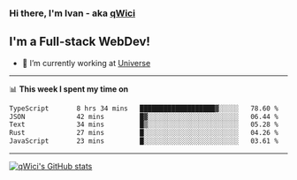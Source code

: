 ### Hi there, I'm Ivan - aka [qWici][website]

## I'm a Full-stack WebDev!
- 🔭 I’m currently working at [Universe][universe]

---

📊 **This week I spent my time on**
<!--START_SECTION:waka-->

```txt
TypeScript       8 hrs 34 mins   ███████████████████▓░░░░░   78.60 %
JSON             42 mins         █▓░░░░░░░░░░░░░░░░░░░░░░░   06.44 %
Text             34 mins         █▒░░░░░░░░░░░░░░░░░░░░░░░   05.28 %
Rust             27 mins         █░░░░░░░░░░░░░░░░░░░░░░░░   04.26 %
JavaScript       23 mins         █░░░░░░░░░░░░░░░░░░░░░░░░   03.61 %
```

<!--END_SECTION:waka-->

---

[![qWici's GitHub stats](https://github-readme-stats.vercel.app/api?username=qWici)](https://github.com/qWici/github-readme-stats)

[website]: https://devkucher.com
[twitter]: https://twitter.com/KucherDev
[linkedin]: https://www.linkedin.com/in/ivankucher
[universe]: https://universeapps.limited

